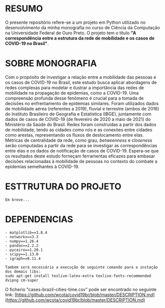 # RESUMO

O presente repositório refere-se a um projeto em Python utilizado no desenvolvimento da minha monografia no curso de Ciência da Computação na Universidade Federal de Ouro Preto. O projeto tem o título **"A correspondência entre a estrutura da rede de mobilidade e os casos de COVID-19 no Brasil"**.

# SOBRE MONOGRAFIA

Com o propósito de investigar a relação entre a mobilidade das pessoas e os casos de COVID-19 no Brasil, este estudo busca aplicar abordagens de redes complexas para modelar e ilustrar a importância das redes de mobilidade na propagação de epidemias, como a COVID-19. Uma compreensão profunda desse fenômeno é crucial para a tomada de decisões no enfrentamento de epidemias similares. Foram utilizados dados de mobilidade aérea (referentes a 2019), fluvial e terrestre (ambos de 2016) do Instituto Brasileiro de Geografia e Estatística (IBGE), juntamente com dados de casos de COVID-19 (de fevereiro de 2020 a maio de 2021) do Ministério da Saúde do Brasil.
Redes foram construídas a partir dos dados de mobilidade, tendo as cidades como nós e as conexões entre cidades como arestas, representando os fluxos de deslocamento entre elas. Métricas de centralidade da rede, como grau, _betweenness_ e _closeness_ serão computadas a partir da rede para se investigar as correspondências entre elas e os dados de notificação de casos de COVID-19.
Espera-se que os resultados deste estudo forneçam ferramentas eficazes para embasar decisões relacionadas à mobilidade de pessoas no contexto do combate a epidemias semelhantes à COVID-19.

# ESTTRUTURA DO PROJETO

    Em breve...

# DEPENDENCIAS

    - matplotlib==3.8.4
    - networkx==3.3
    - numpy==1.26.4
    - pandas==2.2.2
    - pycairo==1.20.1
    - scipy==1.13.0
    - igraph==0.11.4

    Tambem será necessário a execução de seguinte comando para a instação dos demais libs:
    sudo apt-get install texlive-latex-extra texlive-fonts-recommended dvipng cm-super

O ficherio "cases-brazil-cities-time.csv" pode ser encontrado no seguinte link: [https://github.com/wcota/covid19br/blob/master/DESCRIPTION.md](https://github.com/wcota/covid19br/blob/master/DESCRIPTION.md)

